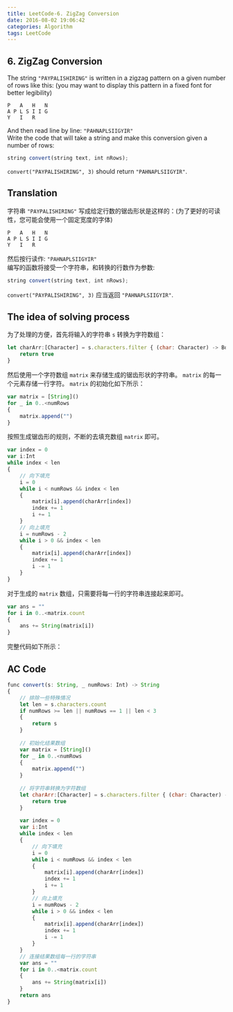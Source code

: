 ```yaml
---
title: LeetCode-6. ZigZag Conversion  
date: 2016-08-02 19:06:42  
categories: Algorithm  
tags: LeetCode  
---
```


## 6. ZigZag Conversion  

The string `"PAYPALISHIRING"` is written in a zigzag pattern on a given number of rows like this: (you may want to display this pattern in a fixed font for better legibility)

```
P   A   H   N
A P L S I I G
Y   I   R
```

And then read line by line: `"PAHNAPLSIIGYIR"`  
Write the code that will take a string and make this conversion given a number of rows:

```javascript
string convert(string text, int nRows);
```

`convert("PAYPALISHIRING", 3)` should return `"PAHNAPLSIIGYIR"`.

## Translation

字符串 `"PAYPALISHIRING"` 写成给定行数的锯齿形状是这样的：(为了更好的可读性，您可能会使用一个固定宽度的字体)

```
P   A   H   N
A P L S I I G
Y   I   R
```

然后按行读作: `"PAHNAPLSIIGYIR"`  
编写的函数将接受一个字符串，和转换的行数作为参数:

```javascript
string convert(string text, int nRows);
```

`convert("PAYPALISHIRING", 3)` 应当返回 `"PAHNAPLSIIGYIR"`.

## The idea of solving process

为了处理的方便，首先将输入的字符串 `s` 转换为字符数组：

```javascript
let charArr:[Character] = s.characters.filter { (char: Character) -> Bool in
	return true
}
```

然后使用一个字符数组 `matrix` 来存储生成的锯齿形状的字符串。 `matrix` 的每一个元素存储一行字符。 `matrix` 的初始化如下所示：

```javascript
var matrix = [String]()
for _ in 0..<numRows
{
	matrix.append("")
}
```

按照生成锯齿形的规则，不断的去填充数组 `matrix` 即可。

```javascript
var index = 0
var i:Int
while index < len
{
	// 向下填充
	i = 0
	while i < numRows && index < len
	{
		matrix[i].append(charArr[index])
		index += 1
		i += 1
	}
    // 向上填充
	i = numRows - 2
	while i > 0 && index < len
	{
		matrix[i].append(charArr[index])
		index += 1
		i -= 1
	}
}
```

对于生成的 `matrix` 数组，只需要将每一行的字符串连接起来即可。

```javascript
var ans = ""
for i in 0..<matrix.count
{
	ans += String(matrix[i])
}
```

完整代码如下所示：

## AC Code

```javascript
func convert(s: String, _ numRows: Int) -> String
{
	// 排除一些特殊情况
    let len = s.characters.count
    if numRows >= len || numRows == 1 || len < 3
    {
        return s
    }
    
    // 初始化结果数组
    var matrix = [String]()
    for _ in 0..<numRows
    {
        matrix.append("")
    }
    
    // 将字符串转换为字符数组
    let charArr:[Character] = s.characters.filter { (char: Character) -> Bool in
        return true
    }
    
    var index = 0
    var i:Int
    while index < len
    {
    	// 向下填充
        i = 0
        while i < numRows && index < len
        {
            matrix[i].append(charArr[index])
            index += 1
            i += 1
        }
		// 向上填充
        i = numRows - 2
        while i > 0 && index < len
        {
            matrix[i].append(charArr[index])
            index += 1
            i -= 1
        }
    }
    // 连接结果数组每一行的字符串
    var ans = ""
    for i in 0..<matrix.count
    {
        ans += String(matrix[i])
    }
    return ans
}
```